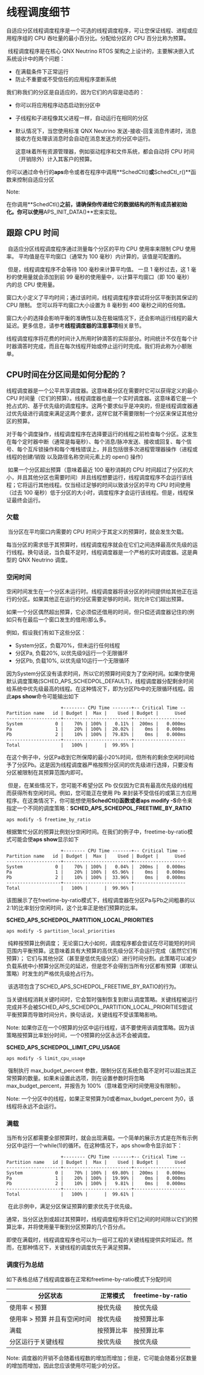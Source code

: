 # 线程调度细节

​	自适应分区线程调度程序是一个可选的线程调度程序，可让您保证线程、进程或应用程序组的 CPU 吞吐量的最小百分比。分配给分区的 CPU 百分比称为预算。

​	线程调度程序是在核心 QNX Neutrino RTOS 架构之上设计的，主要解决嵌入式系统设计中的两个问题：

- 在满载条件下正常运行
- 防止不重要或不受信任的应用程序垄断系统

我们称我们的分区是自适应的，因为它们的内容是动态的：

- 你可以将应用程序动态启动到分区中

- 子线程和子进程像其父进程一样，自动运行在相同的分区

- 默认情况下，当您使用标准 QNX Neutrino 发送-接收-回复消息传递时，消息接收方在处理该消息时会自动在消息发送方的分区中运行。

  这意味着所有资源管理器，例如驱动程序和文件系统，都会自动将 CPU 时间（开销除外）计入其客户的预算。

你可以通过命令行的**aps**命令或者在程序中调用**SchedCtl()**或**SchedCtl_r()**函数来控制自适应分区

Note:

​	在你调用**SchedCtl()**之前，请确保你传递给它的数据结构的所有成员被初始化。你可以使用**APS_INIT_DATA()**宏来实现。



## 跟踪 CPU 时间

​	自适应分区线程调度程序通过测量每个分区的平均 CPU 使用率来限制 CPU 使用率。 平均值是在平均窗口（通常为 100 毫秒）内计算的，该值是可配置的。

​	但是，线程调度程序不会等待 100 毫秒来计算平均值。 一旦 1 毫秒过去，这 1 毫秒的使用量就会添加到前 99 毫秒的使用量中，以计算平均窗口（即 100 毫秒）内的总 CPU 使用量。

​	窗口大小定义了平均时间；通过该时间，线程调度程序尝试将分区平衡到其保证的 CPU 限制。 您可以将平均窗口大小设置为 8 毫秒到 400 毫秒之间的任何值。

​	窗口大小的选择会影响平衡的准确性以及在极端情况下，还会影响运行线程的最大延迟。更多信息，请参考**线程调度器的注意事项**相关章节。

​	线程调度程序将花费的时间计入所用时钟滴答的实际部分。时间统计不仅在每个计时器滴答时完成，而且在每次线程开始或停止运行时完成。我们将此称为小额账单。



## CPU时间在分区间是如何分配的？

​	线程调度器是一个公平共享调度器。这意味着分区在需要时它可以获得定义的最小 CPU 时间量（它们的预算）。线程调度器也是一个实时调度器。这意味着它是一个抢占式的、基于优先级的调度程序。这两个要求似乎是冲突的，但是线程调度器通过优先级进行调度来满足这两个要求，这样它就不需要限制一个分区来保证其他分区的预算。

​	对于每个调度操作，线程调度程序在选择要运行的线程之前检查每个分区。这发生在每个定时器中断（通常是每毫秒）、每个消息/脉冲发送、接收或回复、每个信号、每个互斥锁操作和每个堆栈错误上，并且包括很多次进程管理器操作（进程或线程的创建/销毁 以及路径名称空间元素上的 open() 操作）

​	如果一个分区超出预算（意味着最近 100 毫秒消耗的 CPU 时间超过了分区的大小，并且其他分区也需要时间）并且线程想要运行，线程调度程序不会运行该线程；它将运行其他线程。仅当经过足够的时间以致该分区的平均 CPU 时间使用（过去 100 毫秒）低于分区的大小时，调度程序才会运行该线程。但是，线程保证最终会运行。



### 欠载

​	当分区在平均窗口内需要的 CPU 时间少于其定义的预算时，就会发生欠载。

​	每当分区的需求低于其预算时，线程调度程序就会在它们之间选择最高优先级的运行线程。换句话说，当负载不足时，线程调度器是一个严格的实时调度器。这是典型的 QNX Neutrino 调度。



### 空闲时间

​	空闲时间发生在一个分区未运行时。线程调度器将该分区的时间提供给其他正在运行的分区。如果其他正在运行的分区需要足够的时间，则允许它们超出预算。

​	如果一个分区偶然超出预算，它必须偿还借用的时间，但只偿还调度器记住的(例如只有在最后一个窗口发生的借用)那么多。

例如，假设我们有如下这些分区：

- System分区，负载70%，但未运行任何线程
- 分区Pa, 负载20%, 以优先级9运行一个无限循环
- 分区Pb, 负载10%, 以优先级10运行一个无限循环

因为System分区没有请求时间，所以它的预算时间变为了空闲时间。如果你使用默认调度策略(SCHED_APS_SCHEDPOL_DEFAULT)，线程调度器分配剩余时间给系统中优先级最高的线程。在这种情况下，即为分区Pb中的无限循环线程。因此**aps show**命令可能输出如下

```
                    +-------- CPU Time -------+-- Critical Time --
Partition name   id | Budget |  Max |    Used | Budget |      Used
--------------------+-------------------------+-------------------
System            0 |    70% | 100% |   0.11% |  200ms |   0.000ms
Pa                1 |    20% | 100% |  20.02% |    0ms |   0.000ms
Pb                2 |    10% | 100% |  79.83% |    0ms |   0.000ms
--------------------+-------------------------+-------------------
Total               |   100% |      |  99.95% |
```

​	在这个例子中，分区Pa收到它所保障的最小20%时间，但所有的剩余空闲时间给予了分区Pb。这是因为线程调度器严格按照分区间的优先级进行选择，只要没有分区被限制在其预算范围内即可。

​	但是，在某些情况下，您可能不希望分区 Pb 仅仅因为它具有最高优先级的线程而获得所有空闲时间。例如，您可能正在使用 Pb 来封装不受信任的或第三方应用程序。在这类情况下，你可能想使用**SchedCtl()**函数或者**aps modify -S**命令来指定一个不同的调度策略：**SCHED_APS_SCHEDPOL_FREETIME_BY_RATIO**

```shell
aps modify -S freetime_by_ratio
```

根据繁忙分区的预算比例划分空闲时间。在我们的例子中，freetime-by-ratio模式可能会使**aps show**显示如下

```
                    +-------- CPU Time -------+-- Critical Time --
Partition name   id | Budget |  Max |    Used | Budget |      Used
--------------------+-------------------------+-------------------
System            0 |    70% | 100% |   0.04% |  200ms |   0.000ms
Pa                1 |    20% | 100% |  65.96% |    0ms |   0.000ms
Pb                2 |    10% | 100% |  33.96% |    0ms |   0.000ms
--------------------+-------------------------+-------------------
Total               |   100% |      |  99.96% |
```

​	该图展示了在freetime-by-ratio模式下，线程调度器在分区Pa与Pb之间粗暴的以2:1的比率划分空闲时间，这个比率正是他们预算的比率。

**SCHED_APS_SCHEDPOL_PARTITION_LOCAL_PRIORITIES**

```shell
aps modify -S partition_local_priorities
```

​	纯粹按预算比例调度； 无论窗口大小如何，调度程序都会尝试在尽可能短的时间范围内平衡预算。这意味着具有大预算的高优先级分区不会运行完成（虽然它们有预算）； 它们与其他分区（甚至是低优先级分区）进行时间分割。此策略可以减少负载系统中小预算分区所见的延迟，但是您不会得到当所有分区都有预算（即默认策略）时发生的严格优先级抢占行为。

​	该选项包含了SCHED_APS_SCHEDPOL_FREETIME_BY_RATIO的行为。

​	当关键线程消耗关键时间时，它会暂时强制恢复到默认调度策略。关键线程被运行完成并不会被SCHED_APS_SCHEDPOL_PARTITION_LOCAL_PRIORITIES尝试平衡预算而导致时间分片。换句话说，关键线程不受该策略影响。

Note: 如果你正在一个0预算的分区中运行线程，请不要使用该调度策略。因为该策略按预算比率划分时间，一个0预算的分区永远不会被调度。

**SCHED_APS_SCHEDPOL_LIMIT_CPU_USAGE**

```shell
aps modify -S limit_cpu_usage
```

​	强制执行 max_budget_percent 参数，限制分区在系统负载不足时可以超出其正常预算的数量。如果未设置此选项，则在设置参数时将忽略 max_budget_percent，并报告为 100%（意味着空闲时间使用没有限制）。

Note: 一个分区中的线程，如果正常预算为0或者max_budget_percent 为0，该线程将永远不会运行。



### 满载

​	当所有分区都需要全部预算时，就会出现满载。一个简单的展示方式是在所有示例分区中运行一个while(1)的循环。在这种情况下，aps show命令显示如下：

```
                    +-------- CPU Time -------+-- Critical Time --
Partition name   id | Budget |  Max |    Used | Budget |      Used
--------------------+-------------------------+-------------------
System            0 |    70% | 100% |  69.80% |  200ms |   0.000ms
Pa                1 |    20% | 100% |  19.99% |    0ms |   0.000ms
Pb                2 |    10% | 100% |   9.81% |    0ms |   0.000ms
--------------------+-------------------------+-------------------
Total               |   100% |      |  99.61% |
```

​	在此示例中，满足分区保证预算的要求优先于优先级。

​	通常，当分区达到或超过其预算时，线程调度程序将它们之间的时间除以它们的预算比率，并将使用量平衡到分区预算的几个百分点。

​	即使在满载时，线程调度程序也可以为一组可工程的关键线程提供实时延迟。然而，在那种情况下，关键线程的调度优先于满足预算。

### 调度行为总结

如下表格总结了线程调度器在正常和freetime-by-ratio模式下分配时间

| 分区状态                     | 正常模式   | freetime-by-ratio |
| ---------------------------- | ---------- | ----------------- |
| 使用率 < 预算                | 按优先级   | 按优先级          |
| 使用率 > 预算 并且有空闲时间 | 按优先级   | 按预算比率        |
| 满载                         | 按预算比率 | 按预算比率        |
| 分区运行于关键线程           | 按优先级   | 按优先级          |

Note: 调度器的开销不会随着线程数的增加而增加；但是，它可能会随着分区数量的增加而增加，因此您应该使用尽可能少的分区。

